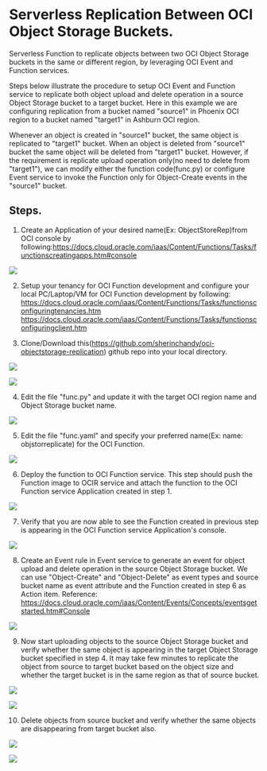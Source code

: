 # Serverless Replication Between OCI Object Storage Buckets.

Serverless Function to replicate objects between two OCI Object Storage buckets in the same or different region, by leveraging OCI Event and Function services.

Steps below illustrate the procedure to setup OCI Event and Function service to replicate both object upload and delete operation in a source Object Storage bucket to a target bucket. Here in this example we are configuring replication from a bucket named "source1" in Phoenix OCI region to a bucket named "target1" in Ashburn OCI region. 

Whenever an object is created in "source1" bucket, the same object is replicated to "target1" bucket. When an object is deleted from "source1" bucket the same object will be deleted from "target1" bucket. However, if the requirement is replicate upload operation only(no need to delete from "target1"), we can modify either the function code(func.py) or configure Event service to invoke the Function only for Object-Create events in the "source1" bucket.

## Steps.

1. Create an Application of your desired name(Ex: ObjectStoreRep)from OCI console by following:https://docs.cloud.oracle.com/iaas/Content/Functions/Tasks/functionscreatingapps.htm#console

![](images/AppCreate.png)

2. Setup your tenancy for OCI Function development and configure your local PC/Laptop/VM for OCI Function development by following: https://docs.cloud.oracle.com/iaas/Content/Functions/Tasks/functionsconfiguringtenancies.htm https://docs.cloud.oracle.com/iaas/Content/Functions/Tasks/functionsconfiguringclient.htm

3. Clone/Download this(https://github.com/sherinchandy/oci-objectstorage-replication) github repo into your local directory. 

![](images/GitClone.png)

![](images/DownloadecCheck.png)

4. Edit the file "func.py" and update it with the target OCI region name and Object Storage bucket name. 

![](images/FuncPyEdit.png)

5. Edit the file "func.yaml" and specify your preferred name(Ex: name: objstorreplicate) for the OCI Function.

![](images/YaMlEdit.png)

6. Deploy the function to OCI Function service. This step should push the Function image to OCIR service and attach the function to the OCI Function service Application created in step 1.

![](images/FnDeploy.png)

7. Verify that you are now able to see the Function created in previous step is appearing in the OCI Function service Application's console.

![](images/FunctionVerify.png)

8. Create an Event rule in Event service to generate an event for object upload and delete operation in the source Object Storage bucket. We can use "Object-Create" and "Object-Delete" as event types and source bucket name as event attribute and the Function created in step 6 as Action item. Reference: https://docs.cloud.oracle.com/iaas/Content/Events/Concepts/eventsgetstarted.htm#Console

![](images/EventCreate.png)

9. Now start uploading objects to the source Object Storage bucket and verify whether the same object is appearing in the target Object Storage bucket specified in step 4. It may take few minutes to replicate the object from source to target bucket based on the object size and whether the target bucket is in the same region as that of source bucket.

![](images/ObjectsUpload.png)


![](images/TargetBucketCheck1.png)

10. Delete objects from source bucket and verify whether the same objects are disappearing from target bucket also.

![](images/DeleteObject.png)


![](images/TargetBucketCheck2.png)
